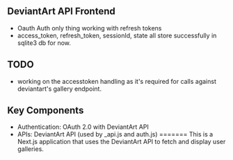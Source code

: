 **DeviantArt API Frontend** 
----------------------------
*  Oauth Auth only thing working with refresh tokens
*  access_token, refresh_token, sessionId, state all store successfully in sqlite3 db for now.

**TODO**
------------------------
*   working on the accesstoken handling as it's required for calls against deviantart's gallery endpoint.

**Key Components**
----------------------------
*    Authentication: OAuth 2.0 with DeviantArt API
*    APIs: DeviantArt API (used by _api.js and auth.js) ======= This is a Next.js application that uses the DeviantArt API to fetch and display user galleries.
